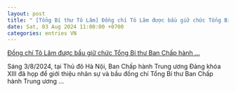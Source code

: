 ```yaml
---
layout: post
title: " [Tổng Bí thư Tô Lâm] Đồng chí Tô Lâm được bầu giữ chức Tổng Bí thư Ban Chấp hành ..."
date: Sat, 03 Aug 2024 11:00:00 +0700
categories: entries VN
---
```

[Đồng chí Tô Lâm được bầu giữ chức Tổng Bí thư Ban Chấp hành ...](https://baotintuc.vn/chinh-tri/dong-chi-to-lam-duoc-bau-giu-chuc-tong-bi-thu-ban-chap-hanh-trung-uong-dang-cong-san-viet-nam-20240803093102803.htm)

Sáng 3/8/2024, tại Thủ đô Hà Nội, Ban Chấp hành Trung ương Đảng khóa XIII đã họp để giới thiệu nhân sự và bầu đồng chí Tổng Bí thư Ban Chấp hành Trung ương ...

